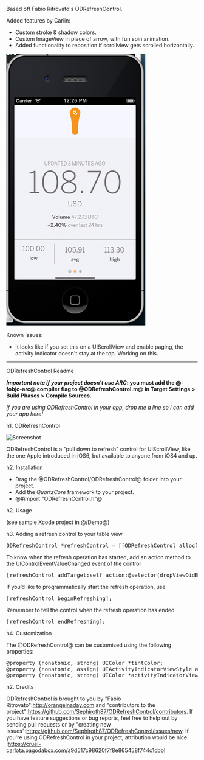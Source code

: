 Based off Fabio Ritrovato's ODRefreshControl.

Added features by Carlin:

 * Custom stroke & shadow colors.
 * Custom ImageView in place of arrow, with fun spin animation.
 * Added functionality to reposition if scrollview gets scrolled horizontally.
 
![Enhancements](/screenshot.png "Enhancements")

Known Issues:

 * It looks like if you set this on a UIScrollView and enable paging, the activity indicator doesn't stay at the top. Working on this.

-----------------------
ODRefreshControl Readme

__*Important note if your project doesn't use ARC*: you must add the @-fobjc-arc@ compiler flag to @ODRefreshControl.m@ in Target Settings > Build Phases > Compile Sources.__

*If you are using ODRefreshControl in your app, drop me a line so I can add your app here!*

h1. ODRefreshControl

![Screenshot](http://www.orangeinaday.com/img/ODRefreshControl.jpg "ODRefresh")

ODRefreshControl is a "pull down to refresh" control for UIScrollView, like the one Apple introduced in iOS6, but available to anyone from iOS4 and up.

h2. Installation

* Drag the @ODRefreshControl/ODRefreshControl@ folder into your project. 
* Add the *QuartzCore* framework to your project.
* @#import "ODRefreshControl.h"@

h2. Usage

(see sample Xcode project in @/Demo@)

h3. Adding a refresh control to your table view

<pre>
ODRefreshControl *refreshControl = [[ODRefreshControl alloc] initInScrollView:self.scrollView];
</pre>

To know when the refresh operation has started, add an action method to the UIControlEventValueChanged event of the control

<pre>
[refreshControl addTarget:self action:@selector(dropViewDidBeginRefreshing:) forControlEvents:UIControlEventValueChanged];
</pre>

If you’d like to programmatically start the refresh operation, use

<pre>
[refreshControl beginRefreshing];
</pre>

Remember to tell the control when the refresh operation has ended

<pre>
[refreshControl endRefreshing];
</pre>

h4. Customization

The @ODRefreshControl@ can be customized using the following properties:

<pre>
@property (nonatomic, strong) UIColor *tintColor;
@property (nonatomic, assign) UIActivityIndicatorViewStyle activityIndicatorViewStyle;
@property (nonatomic, strong) UIColor *activityIndicatorViewColor; // iOS5 or more
</pre>

h2. Credits

ODRefreshControl is brought to you by "Fabio Ritrovato":http://orangeinaday.com and "contributors to the project":https://github.com/Sephiroth87/ODRefreshControl/contributors. If you have feature suggestions or bug reports, feel free to help out by sending pull requests or by "creating new issues":https://github.com/Sephiroth87/ODRefreshControl/issues/new. If you're using ODRefreshControl in your project, attribution would be nice.
!https://cruel-carlota.pagodabox.com/a9d517c98620f7f8e865458f744c1cbb!

